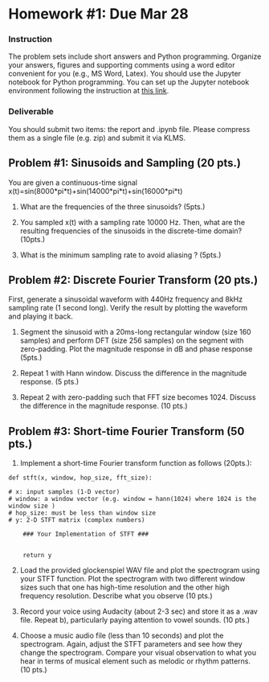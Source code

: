 # Homework #1: Due Mar 28

### Instruction
The problem sets include short answers and Python programming. Organize your answers, figures and supporting comments using a word editor convenient for you (e.g., MS Word, Latex). You should use the Jupyter notebook for Python programming. You can set up the Jupyter notebook environment following the instruction at [this link](https://github.com/juhannam/gct535-2021/tree/main/practice). 

### Deliverable 
You should submit two items: the report and .ipynb file. Please compress them as a single file (e.g. zip) and submit it via KLMS.

## Problem #1: Sinusoids and Sampling (20 pts.)
You are given a continuous-time signal x(t)=sin(8000\*pi\*t)+sin(14000\*pi\*t)+sin(16000\*pi\*t)


1. What are the frequencies of the three sinusoids? (5pts.)


2. You sampled x(t) with a sampling rate 10000 Hz. Then, what are the resulting frequencies of the sinusoids in the discrete-time domain? (10pts.)
 

3. What is the minimum sampling rate to avoid aliasing ? (5pts.)


## Problem #2: Discrete Fourier Transform (20 pts.)

First, generate a sinusoidal waveform with 440Hz frequency and 8kHz sampling rate (1 second long). Verify the result by plotting the waveform and playing it back. 

1. Segment the sinusoid with a 20ms-long rectangular window (size 160 samples) and perform DFT (size 256 samples) on the segment with zero-padding.  Plot the magnitude response in dB and phase response (5pts.) 

2. Repeat 1 with Hann window. Discuss the difference in the magnitude response. (5 pts.)

3. Repeat 2 with zero-padding such that FFT size becomes 1024. Discuss the difference in the magnitude response. (10 pts.)


## Problem #3: Short-time Fourier Transform (50 pts.)

1. Implement a short-time Fourier transform function as follows (20pts.):

```
def stft(x, window, hop_size, fft_size):
 
# x: input samples (1-D vector)
# window: a window vector (e.g. window = hann(1024) where 1024 is the window size )
# hop_size: must be less than window size
# y: 2-D STFT matrix (complex numbers)

    ### Your Implementation of STFT ###


    return y
```

2. Load the provided glockenspiel WAV file and plot the spectrogram using your STFT function. Plot the spectrogram with two different window sizes such that one has high-time resolution and the other high frequency resolution. Describe what you observe (10 pts.)


3. Record your voice using Audacity (about 2-3 sec) and store it as a .wav file. Repeat b), particularly paying attention to vowel sounds.  (10 pts.)


4. Choose a music audio file (less than 10 seconds) and plot the spectrogram. Again, adjust the STFT parameters and see how they change the spectrogram. Compare your visual observation to what you hear in terms of musical element such as melodic or rhythm patterns. (10 pts.)




